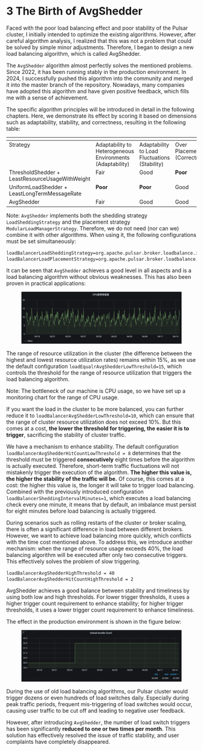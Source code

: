 # 3 The Birth of AvgShedder

Faced with the poor load balancing effect and poor stability of the Pulsar cluster, I initially intended to optimize the existing algorithms. However, after careful algorithm analysis, I realized that this was not a problem that could be solved by simple minor adjustments. Therefore, I began to design a new load balancing algorithm, which is called AvgShedder.



The `AvgShedder` algorithm almost perfectly solves the mentioned problems. Since 2022, it has been running stably in the production environment. In 2024, I successfully pushed this algorithm into the community and merged it into the master branch of the repository. Nowadays, many companies have adopted this algorithm and have given positive feedback, which fills me with a sense of achievement.



The specific algorithm principles will be introduced in detail in the following chapters. Here, we demonstrate its effect by scoring it based on dimensions such as adaptability, stability, and correctness, resulting in the following table:

<table data-header-hidden><thead><tr><th valign="top"></th><th valign="top"></th><th valign="top"></th><th valign="top"></th><th valign="top"></th><th valign="top"></th></tr></thead><tbody><tr><td valign="top">Strategy</td><td valign="top">Adaptability to Heterogeneous Environments (Adaptability)</td><td valign="top">Adaptability to Load Fluctuations (Stability)</td><td valign="top">Over Placement (Correctness)</td><td valign="top">Over Unloading (Correctness)</td><td valign="top">Speed</td></tr><tr><td valign="top">ThresholdShedder + LeastResourceUsageWithWeight</td><td valign="top">Fair</td><td valign="top">Good</td><td valign="top"><strong>Poor</strong></td><td valign="top"><strong>Poor</strong></td><td valign="top">Fair</td></tr><tr><td valign="top">UniformLoadShedder + LeastLongTermMessageRate</td><td valign="top"><strong>Poor</strong></td><td valign="top"><strong>Poor</strong></td><td valign="top">Good</td><td valign="top">Good</td><td valign="top">Fair</td></tr><tr><td valign="top">AvgShedder</td><td valign="top">Fair</td><td valign="top">Good</td><td valign="top">Good</td><td valign="top">Good</td><td valign="top">Good</td></tr></tbody></table>

Note: `AvgShedder` implements both the shedding strategy `LoadSheddingStrategy` and the placement strategy `ModularLoadManagerStrategy`. Therefore, we do not need (nor can we) combine it with other algorithms. When using it, the following configurations must be set simultaneously:

```
loadBalancerLoadSheddingStrategy=org.apache.pulsar.broker.loadbalance.impl.AvgShedder
loadBalancerLoadPlacementStrategy=org.apache.pulsar.broker.loadbalance.impl.AvgShedder
```

It can be seen that `AvgShedder` achieves a good level in all aspects and is a load balancing algorithm without obvious weaknesses. This has also been proven in practical applications:

<figure><img src="../.gitbook/assets/image (2).png" alt=""><figcaption></figcaption></figure>

The range of resource utilization in the cluster (the difference between the highest and lowest resource utilization rates) remains within 15%, as we use the default configuration `loadEqualrAvgShedderLowThreshold=15`, which controls the threshold for the range of resource utilization that triggers the load balancing algorithm.

Note: The bottleneck of our machine is CPU usage, so we have set up a monitoring chart for the range of CPU usage.



If you want the load in the cluster to be more balanced, you can further reduce it to `loadBalancerAvgShedderLowThreshold=10`, which can ensure that the range of cluster resource utilization does not exceed 10%. But this comes at a cost, **the lower the threshold for triggering, the easier it is to trigger**, sacrificing the stability of cluster traffic.

We have a mechanism to enhance stability. The default configuration `loadBalancerAvgShedderHitCountLowThreshold = 8` determines that the threshold must be triggered **consecutively** eight times before the algorithm is actually executed. Therefore, short-term traffic fluctuations will not mistakenly trigger the execution of the algorithm. **The higher this value is, the higher the stability of the traffic will be.** Of course, this comes at a cost: the higher this value is, the longer it will take to trigger load balancing. Combined with the previously introduced configuration `loadBalancerSheddingIntervalMinutes=1`, which executes a load balancing check every one minute, it means that by default, an imbalance must persist for eight minutes before load balancing is actually triggered.



During scenarios such as rolling restarts of the cluster or broker scaling, there is often a significant difference in load between different brokers. However, we want to achieve load balancing more quickly, which conflicts with the time cost mentioned above. To address this, we introduce another mechanism: when the range of resource usage exceeds 40%, the load balancing algorithm will be executed after only two consecutive triggers. This effectively solves the problem of slow triggering.

```
loadBalancerAvgShedderHighThreshold = 40
loadBalancerAvgShedderHitCountHighThreshold = 2
```

AvgShedder achieves a good balance between stability and timeliness by using both low and high thresholds. For lower trigger thresholds, it uses a higher trigger count requirement to enhance stability; for higher trigger thresholds, it uses a lower trigger count requirement to enhance timeliness.&#x20;

The effect in the production environment is shown in the figure below:

<figure><img src="../.gitbook/assets/image (2) (1).png" alt=""><figcaption></figcaption></figure>

During the use of old load balancing algorithms, our Pulsar cluster would trigger dozens or even hundreds of load switches daily. Especially during peak traffic periods, frequent mis-triggering of load switches would occur, causing user traffic to be cut off and leading to negative user feedback.

However, after introducing `AvgShedder`, the number of load switch triggers has been significantly **reduced to one or two times per month**. This solution has effectively resolved the issue of traffic stability, and user complaints have completely disappeared.

&#x20;



















